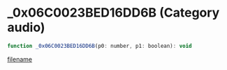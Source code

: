 # _0x06C0023BED16DD6B (Category audio)

```js
function _0x06C0023BED16DD6B(p0: number, p1: boolean): void
```

[filename](_0x06C0023BED16DD6B_m.md ':include')